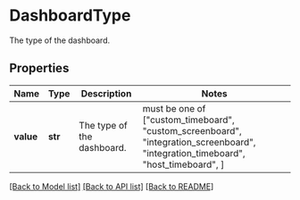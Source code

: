 # DashboardType

The type of the dashboard.

## Properties
Name | Type | Description | Notes
------------ | ------------- | ------------- | -------------
**value** | **str** | The type of the dashboard. |  must be one of ["custom_timeboard", "custom_screenboard", "integration_screenboard", "integration_timeboard", "host_timeboard", ]

[[Back to Model list]](README.md#documentation-for-models) [[Back to API list]](README.md#documentation-for-api-endpoints) [[Back to README]](README.md)


